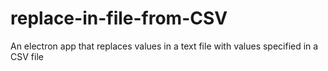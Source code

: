 # replace-in-file-from-CSV
An electron app that replaces values in a text file with values specified in a CSV file
